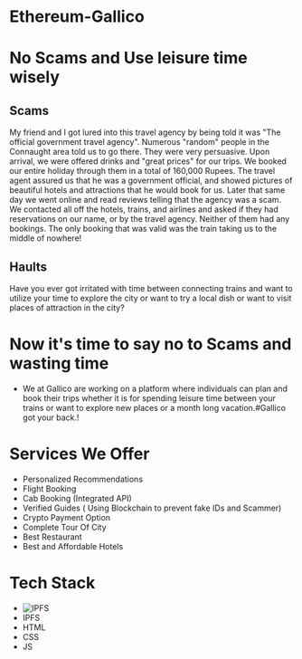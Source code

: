 # Ethereum-Gallico
# No Scams and Use leisure time wisely

## Scams
My friend and I got lured into this travel agency by being told it was "The official government travel agency". Numerous "random" people in the Connaught area told us to go there. They were very persuasive. Upon arrival, we were offered drinks and "great prices" for our trips. We booked our entire holiday through them in a total of 160,000 Rupees. The travel agent assured us that he was a government official, and showed pictures of beautiful hotels and attractions that he would book for us. Later that same day we went online and read reviews telling that the agency was a scam. We contacted all off the hotels, trains, and airlines and asked if they had reservations on our name, or by the travel agency. Neither of them had any bookings. The only booking that was valid was the train taking us to the middle of nowhere!

## Haults
Have you ever got irritated with time between connecting trains and want to utilize your time to explore the city or want to try a local dish or want to visit places of attraction in the city?
# Now it's time to say no to Scams and wasting time
* We at Gallico are working on a platform where individuals can plan and book their trips whether it is for spending leisure time between your trains or want to explore new places or a month long vacation.#Gallico got your back.!









# Services We Offer
* Personalized Recommendations
* Flight Booking
* Cab Booking (Integrated API)
* Verified Guides ( Using Blockchain to prevent fake IDs and Scammer)
* Crypto Payment Option
* Complete Tour Of City
* Best Restaurant
* Best and Affordable Hotels

# Tech Stack
* ![IPFS](https://github.com/snh3003/Ethereum-Gallico/blob/master/Logos/IPFS_logo.png)
* IPFS 
* HTML 
* CSS 
* JS

